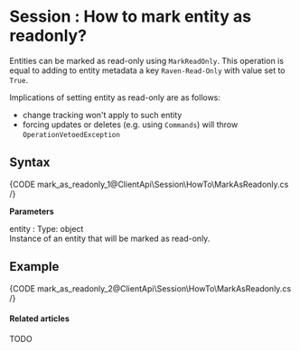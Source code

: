 # Session : How to mark entity as readonly?

Entities can be marked as read-only using `MarkReadOnly`. This operation is equal to adding to entity metadata a key `Raven-Read-Only` with value set to `True`.   

Implications of setting entity as read-only are as follows:   

- change tracking won't apply to such entity
- forcing updates or deletes (e.g. using `Commands`) will throw `OperationVetoedException`

## Syntax

{CODE mark_as_readonly_1@ClientApi\Session\HowTo\MarkAsReadonly.cs /}

**Parameters**

entity
:   Type: object   
Instance of an entity that will be marked as read-only.

## Example

{CODE mark_as_readonly_2@ClientApi\Session\HowTo\MarkAsReadonly.cs /}

#### Related articles

TODO